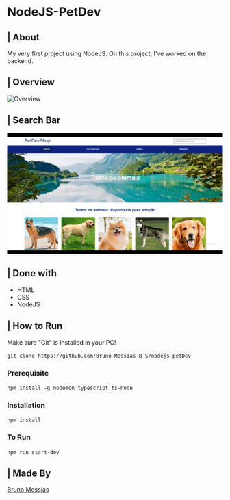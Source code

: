 # NodeJS-PetDev

## | About
<p>My very first project using NodeJS. On this project, I've worked on the backend.</p>

## | Overview
<img alt="Overview" src="./gitFiles/pet-overview.gif" />

## | Search Bar
<img alt="Skills" src="./gitFiles/pet-search-bar.gif" />

## | Done with
<ul>
    <li>HTML</li>
    <li>CSS</li>
    <li>NodeJS</li>
</ul>

## | How to Run

Make sure "Git" is installed in your PC!

    git clone https://github.com/Bruno-Messias-B-S/nodejs-petDev

### Prerequisite
    npm install -g nodemon typescript ts-node

### Installation
    npm install

### To Run
    npm run start-dev

## | Made By
[Bruno Messias](https://www.linkedin.com/in/bruno-messias-bs/)
